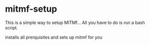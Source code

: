 # mitmf-setup
This is a simple way to setup MITMf... All you have to do is run a bash script.

installs all prerquisites
and sets up mitmf for you

